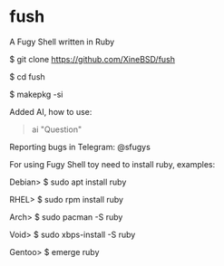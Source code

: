 # fush
A Fugy Shell written in Ruby

$ git clone https://github.com/XineBSD/fush

$ cd fush

$ makepkg -si

Added AI, how to use:

> ai "Question"

Reporting bugs in Telegram: @sfugys

For using Fugy Shell toy need to install ruby, examples:

Debian> $ sudo apt install ruby

RHEL> $ sudo rpm install ruby

Arch> $ sudo pacman -S ruby

Void> $ sudo xbps-install -S ruby

Gentoo> $ emerge ruby

